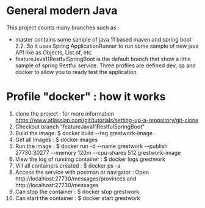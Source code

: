 # General modern Java
This project counts many branches such as :
- master contains some sample of java 11 based maven and spring boot 2.2.
So it uses Spring ApplicationRunner to run some sample of new java API like as Objects, List.of, etc.
- featureJava11RestfulSpringBoot is the default branch that show a little sample of spring Restful service.
Three profiles are defined dev, qa and docker to allow you to ready test the application.

# Profile "docker" : how it works 
1. clone the project : for more information https://www.atlassian.com/git/tutorials/setting-up-a-repository/git-clone
2. Checkout branch "featureJava11RestfulSpringBoot"
3. Build the image: 
   $ docker build --tag grestwork-image .
4. Get all images :
   $ docker images
5. Run the image :
   $ docker run -d --name grestwork --publish 27730:30277 --memory 120m --cpu-shares 512 grestwork-image
6. View the log of running container :
   $ docker logs grestwork
7. Vill all containers created :
   $ docker ps -a
8. Access the service with postman or navigator :
   Open http://localhost:27730/messages/provinces and http://localhost:27730/messages
9. Can stop the container :
   $ docker stop grestwork
10. Can start the container :
   $ docker start grestwork
